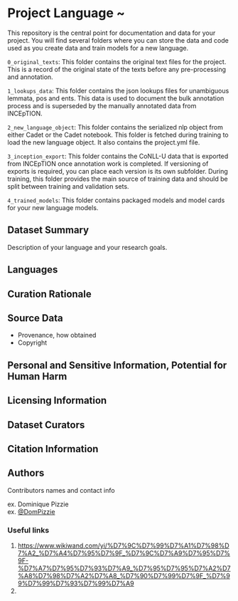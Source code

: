 # Project Language ~ 

This repository is the central point for documentation and data for your project. You will find several folders where you can store the data and code used as you create data and train models for a new language. 

`0_original_texts`: This folder contains the original text files for the project. This is a record of the original state of the texts before any pre-processing and annotation.

`1_lookups_data`: This folder contains the json lookups files for unambiguous lemmata, pos and ents. This data is used to document the bulk annotation process and is superseded by the manually annotated data from INCEpTION.

`2_new_language_object`: This folder contains the serialized nlp object from either Cadet or the Cadet notebook. This folder is fetched during training to load the new language object. It also contains the project.yml file. 

`3_inception_export`: This folder contains the CoNLL-U data that is exported from INCEpTION once annotation work is completed. If versioning of exports is required, you can place each version is its own subfolder. During training, this folder provides the main source of training data and should be split between training and validation sets.

`4_trained_models`: This folder contains packaged models and model cards for your new language models.
## Dataset Summary

Description of your language and your research goals.

## Languages

## Curation Rationale

## Source Data
- Provenance, how obtained
- Copyright

## Personal and Sensitive Information, Potential for Human Harm 

## Licensing Information


## Dataset Curators


## Citation Information

## Authors

Contributors names and contact info

ex. Dominique Pizzie  
ex. [@DomPizzie](https://twitter.com/dompizzie)

### Useful links
1. https://www.wikiwand.com/yi/%D7%9C%D7%99%D7%A1%D7%98%D7%A2_%D7%A4%D7%95%D7%9F_%D7%9C%D7%A9%D7%95%D7%9F-%D7%A7%D7%95%D7%93%D7%A9_%D7%95%D7%95%D7%A2%D7%A8%D7%98%D7%A2%D7%A8_%D7%90%D7%99%D7%9F_%D7%99%D7%99%D7%93%D7%99%D7%A9
2. 